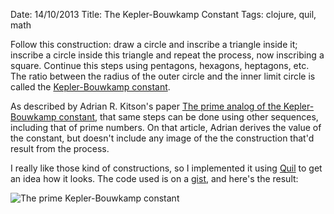 Date: 14/10/2013
Title: The Kepler-Bouwkamp Constant
Tags: clojure, quil, math

Follow this construction: draw a circle and inscribe a triangle inside it; inscribe a circle inside
this triangle and repeat the process, now inscribing a square. Continue this steps using pentagons,
hexagons, heptagons, etc.
The ratio between the radius of the outer circle and the inner limit circle is called the
[Kepler-Bouwkamp constant](http://en.wikipedia.org/wiki/Kepler%E2%80%93Bouwkamp_constant).

As described by Adrian R. Kitson's paper [The prime analog of the Kepler-Bouwkamp constant](http://arxiv.org/abs/math/0608186),
that same steps can be done using other sequences, including that of prime numbers. 
On that article, Adrian derives the value of the constant, but doesn't include any image of the 
the construction that'd result from the process. 

I really like those kind of constructions, so I implemented it using [Quil](https://github.com/quil/quil)
to get an idea how it looks. The code used is on a [gist](https://gist.github.com/brunoro/6984849), and here's the result:

![The prime Kepler-Bouwkamp constant](|filename|../img/prime-kepler-bouwkamp.png)

